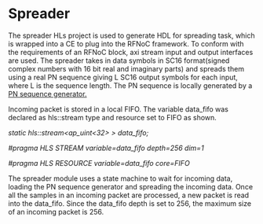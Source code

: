 
# Spreader

The spreader HLs project is used to generate HDL for spreading task, which is wrapped into a CE to plug into the RFNoC framework.
To conform with the requirements of an RFNoC block, axi stream input and output interfaces are used. The spreader takes in data symbols in SC16 format(signed complex numbers with 16 bit real and imaginary parts) and spreads them using a real PN sequence giving L SC16 output symbols for each input, where L is the sequence length. The PN sequence is locally generated by a [PN sequence generator.](../pn_seq_gen_lfsr/README.md)

Incoming packet is stored in a local FIFO. The variable data_fifo was declared as hls::stream type and resource set to FIFO as shown.

 _static hls::stream<ap_uint<32> > data_fifo;_
 
 _#pragma HLS STREAM variable=data_fifo depth=256 dim=1_
 
 _#pragma HLS RESOURCE variable=data_fifo core=FIFO_

The spreader module uses a state machine to wait for incoming data, loading the PN sequence generator and spreading the incoming data. Once all the samples in an incoming packet are processed, a new packet is read into the data_fifo. Since the data_fifo depth is set to 256, the maximum size of an incoming packet is 256.


